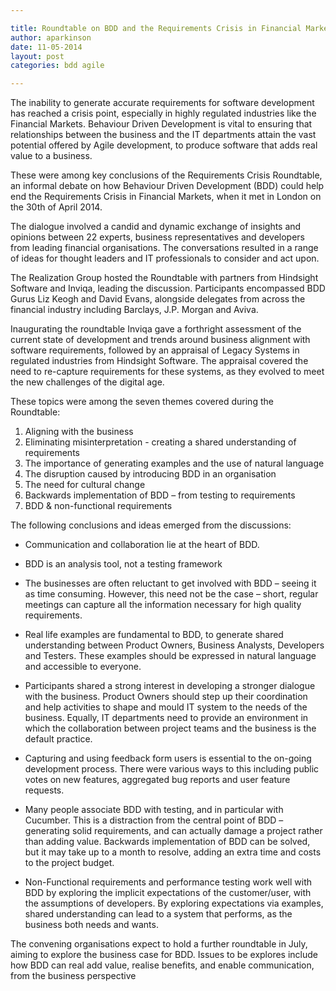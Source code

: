 ```yaml
---

title: Roundtable on BDD and the Requirements Crisis in Financial Markets
author: aparkinson
date: 11-05-2014
layout: post
categories: bdd agile

---
```


The inability to generate accurate requirements for software development has reached a crisis point, especially in highly regulated industries like the Financial Markets. Behaviour Driven Development is vital to ensuring that relationships between the business and the IT departments attain the vast potential offered by Agile development, to produce software that adds real value to a business.

These were among key conclusions of the Requirements Crisis Roundtable, an informal debate on how Behaviour Driven Development (BDD) could help end the Requirements Crisis in Financial Markets, when it met in London on the 30th of April 2014.

The dialogue involved a candid and dynamic exchange of insights and opinions between 22 experts, business representatives and developers from leading financial organisations. The conversations resulted in a range of ideas for thought leaders and IT professionals to consider and act upon.

The Realization Group hosted the Roundtable with partners from Hindsight Software and Inviqa, leading the discussion. Participants encompassed BDD Gurus Liz Keogh and David Evans, alongside delegates from across the financial industry including Barclays, J.P. Morgan and Aviva.

Inaugurating the roundtable Inviqa gave a forthright assessment of the current state of development and trends around business alignment with software requirements, followed by an appraisal of Legacy Systems in regulated industries from Hindsight Software. The appraisal covered the need to re-capture requirements for these systems, as they evolved to meet the new challenges of the digital age.

These topics were among the seven themes covered during the Roundtable: 

1. Aligning with the business
2. Eliminating misinterpretation - creating  a shared understanding of requirements
3. The importance of generating examples and the use of natural language
4. The disruption caused by introducing BDD in an organisation
5. The need for cultural change
6. Backwards implementation of BDD – from testing to requirements
7. BDD & non-functional requirements

The following conclusions and ideas emerged from the discussions:

* Communication and collaboration lie at the heart of BDD.

* BDD is an analysis tool, not a testing framework

* The businesses are often reluctant to get involved with BDD – seeing it as time consuming. However, this need not be the case – short, regular meetings can capture all the information necessary for high quality requirements.

* Real life examples are fundamental to BDD, to generate shared understanding between Product Owners, Business Analysts, Developers and Testers. These examples should be expressed in natural language and accessible to everyone.

* Participants shared a strong interest in developing a stronger dialogue with the business. Product Owners should step up their coordination and help activities to shape and mould IT system to the needs of the business. Equally, IT departments need to provide an environment in which the collaboration between project teams and the business is the default practice.

* Capturing and using feedback form users is essential to the on-going development process. There were various ways to this including public votes on new features, aggregated bug reports and user feature requests.

* Many people associate BDD with testing, and in particular with Cucumber. This is a distraction from the central point of BDD – generating solid requirements, and can actually damage a project rather than adding value. Backwards implementation of BDD can be solved, but it may take up to a month to resolve, adding an extra time and costs to the project budget.

* Non-Functional requirements and performance testing work well with BDD by exploring the implicit expectations of the customer/user, with the assumptions of developers. By exploring expectations via examples, shared understanding can lead to a system that performs, as the business both needs and wants.

The convening organisations expect to hold a further roundtable in July, aiming to explore the business case for BDD. Issues to be explores include how BDD can real add value, realise benefits, and enable communication, from the business perspective
